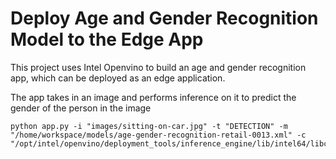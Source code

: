 # Deploy Age and Gender Recognition Model to the Edge App

This project uses Intel Openvino to build an age and gender recognition app, which can be deployed as an edge application.

The app takes in an image and performs inference on it to predict the gender of the person in the image


```
python app.py -i "images/sitting-on-car.jpg" -t "DETECTION" -m "/home/workspace/models/age-gender-recognition-retail-0013.xml" -c "/opt/intel/openvino/deployment_tools/inference_engine/lib/intel64/libcpu_extension_sse4.so"
```

